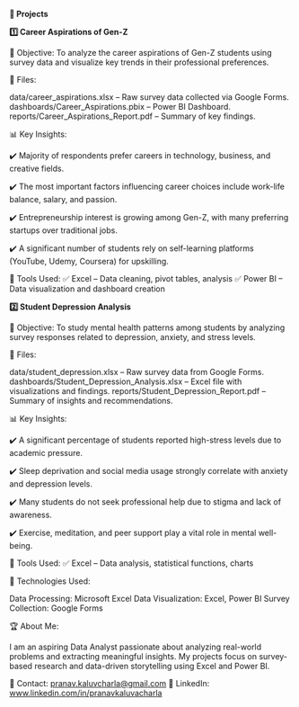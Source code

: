 **🚀 Projects**

**1️⃣ Career Aspirations of Gen-Z**

📌 Objective: To analyze the career aspirations of Gen-Z students using survey data and visualize key trends in their professional preferences.

📂 Files:

data/career_aspirations.xlsx – Raw survey data collected via Google Forms.
dashboards/Career_Aspirations.pbix – Power BI Dashboard.
reports/Career_Aspirations_Report.pdf – Summary of key findings.

📊 Key Insights:

✔️ Majority of respondents prefer careers in technology, business, and creative fields.

✔️ The most important factors influencing career choices include work-life balance, salary, and passion.

✔️ Entrepreneurship interest is growing among Gen-Z, with many preferring startups over traditional jobs.

✔️ A significant number of students rely on self-learning platforms (YouTube, Udemy, Coursera) for upskilling.


🔧 Tools Used:
✅ Excel – Data cleaning, pivot tables, analysis
✅ Power BI – Data visualization and dashboard creation

**2️⃣ Student Depression Analysis**

📌 Objective: To study mental health patterns among students by analyzing survey responses related to depression, anxiety, and stress levels.

📂 Files:

data/student_depression.xlsx – Raw survey data from Google Forms.
dashboards/Student_Depression_Analysis.xlsx – Excel file with visualizations and findings.
reports/Student_Depression_Report.pdf – Summary of insights and recommendations.

📊 Key Insights:

✔️ A significant percentage of students reported high-stress levels due to academic pressure.

✔️ Sleep deprivation and social media usage strongly correlate with anxiety and depression levels.

✔️ Many students do not seek professional help due to stigma and lack of awareness.

✔️ Exercise, meditation, and peer support play a vital role in mental well-being.

🔧 Tools Used:
✅ Excel – Data analysis, statistical functions, charts

📌 Technologies Used:

Data Processing: Microsoft Excel 
Data Visualization: Excel, Power BI 
Survey Collection: Google Forms 

🏆 About Me:

I am an aspiring Data Analyst passionate about analyzing real-world problems and extracting meaningful insights. My projects focus on survey-based research and data-driven storytelling using Excel and Power BI.

📧 Contact: pranav.kaluvcharla@gmail.com
🔗 LinkedIn: www.linkedin.com/in/pranavkaluvacharla

